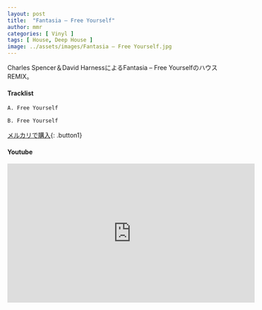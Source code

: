 ```yaml
---
layout: post
title:  "Fantasia – Free Yourself"
author: mmr
categories: [ Vinyl ]
tags: [ House, Deep House ]
image: ../assets/images/Fantasia – Free Yourself.jpg
---
```


Charles Spencer＆David HarnessによるFantasia – Free YourselfのハウスREMIX。

#### Tracklist
```md
A. Free Yourself

B. Free Yourself
```

[メルカリで購入](https://jp.mercari.com/item/m69660519170?afid=6142608987){: .button1}

#### Youtube
<iframe width="560" height="315" src="https://www.youtube.com/embed/9UIqymk5mBI?si=7yAb1n4XuCGHd7O5" title="YouTube video player" frameborder="0" allow="accelerometer; autoplay; clipboard-write; encrypted-media; gyroscope; picture-in-picture; web-share" referrerpolicy="strict-origin-when-cross-origin" allowfullscreen></iframe>